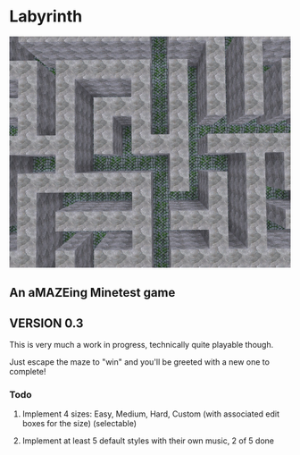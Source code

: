 # Labyrinth
![screenshot](screenshot.jpg)
## An aMAZEing Minetest game

## VERSION 0.3

This is very much a work in progress, technically quite playable though. 

Just escape the maze to "win" and you'll be greeted with a new one to complete!


### Todo

1. Implement 4 sizes: Easy, Medium, Hard, Custom (with associated edit boxes for the size) (selectable)

2. Implement at least 5 default styles with their own music, 2 of 5 done
